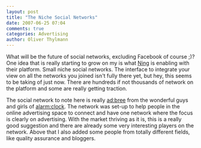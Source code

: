 ```yaml
---
layout: post
title: "The Niche Social Networks"
date: 2007-06-25 07:04
comments: true
categories: Advertising
author: Oliver Thylmann
---
```







What will be the future of social networks, excluding Facebook of course ;)? One idea that is really starting to grow on my is what [Ning](http://ning.com/) is enabling with their platform. Small niche social networks. The interface to integrate your view on all the networks you joined isn't fully there yet, but hey, this seems to be taking of just now. There are hundreds if not thousands of network on the platform and some are really getting traction.

The social network to note here is really [ad:bree](http://adbree.com/) from the wonderful guys and girls of [alarm:clock](http://thealarmclock.com/). The network was set-up to help people in the online advertising space to connect and have one network where the focus is clearly on advertising. With the market thriving as it is, this is a really good suggestion and there are already some very interesting players on the network. Above that I also added some people from totally different fields, like quality assurance and bloggers.

